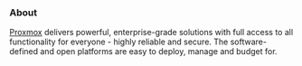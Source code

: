### About
[Proxmox](https://www.proxmox.com/en/) delivers powerful, enterprise-grade solutions with full access to all functionality for everyone - highly reliable and secure.
The software-defined and open platforms are easy to deploy, manage and budget for.